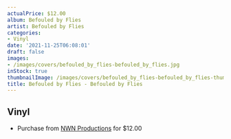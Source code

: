```yaml
---
actualPrice: $12.00
album: Befouled by Flies
artist: Befouled by Flies
categories:
- Vinyl
date: '2021-11-25T06:08:01'
draft: false
images:
- /images/covers/befouled_by_flies-befouled_by_flies.jpg
inStock: true
thumbnailImage: /images/covers/befouled_by_flies-befouled_by_flies-thumb.jpg
title: Befouled by Flies - Befouled by Flies
---
```


## Vinyl
* Purchase from [NWN Productions](http://shop.nwnprod.com/index.php?route=product/product&path=76&product_id=17646&sort=pd.name&order=ASC) for $12.00

